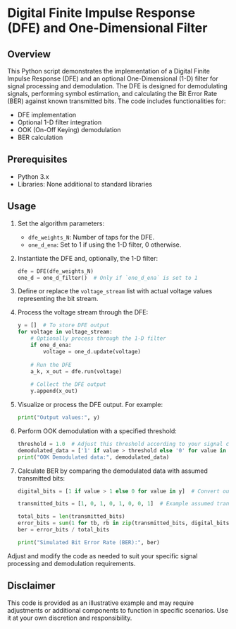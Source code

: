 # Digital Finite Impulse Response (DFE) and One-Dimensional Filter

## Overview

This Python script demonstrates the implementation of a Digital Finite Impulse Response (DFE) and an optional One-Dimensional (1-D) filter for signal processing and demodulation. The DFE is designed for demodulating signals, performing symbol estimation, and calculating the Bit Error Rate (BER) against known transmitted bits. The code includes functionalities for:

- DFE implementation
- Optional 1-D filter integration
- OOK (On-Off Keying) demodulation
- BER calculation

## Prerequisites

- Python 3.x
- Libraries: None additional to standard libraries

## Usage

1. Set the algorithm parameters:
   - `dfe_weights_N`: Number of taps for the DFE.
   - `one_d_ena`: Set to 1 if using the 1-D filter, 0 otherwise.

2. Instantiate the DFE and, optionally, the 1-D filter:

    ```python
    dfe = DFE(dfe_weights_N)
    one_d = one_d_filter()  # Only if `one_d_ena` is set to 1
    ```

3. Define or replace the `voltage_stream` list with actual voltage values representing the bit stream.

4. Process the voltage stream through the DFE:

    ```python
    y = []  # To store DFE output
    for voltage in voltage_stream:
        # Optionally process through the 1-D filter
        if one_d_ena:
            voltage = one_d.update(voltage)
        
        # Run the DFE
        a_k, x_out = dfe.run(voltage)
        
        # Collect the DFE output
        y.append(x_out)
    ```

5. Visualize or process the DFE output. For example:

    ```python
    print("Output values:", y)
    ```

6. Perform OOK demodulation with a specified threshold:

    ```python
    threshold = 1.0  # Adjust this threshold according to your signal characteristics
    demodulated_data = ['1' if value > threshold else '0' for value in y]
    print("OOK Demodulated data:", demodulated_data)
    ```

7. Calculate BER by comparing the demodulated data with assumed transmitted bits:

    ```python
    digital_bits = [1 if value > 1 else 0 for value in y]  # Convert output values to bits based on the 1V threshold

    transmitted_bits = [1, 0, 1, 0, 1, 0, 0, 1]  # Example assumed transmitted bits

    total_bits = len(transmitted_bits)
    error_bits = sum(1 for tb, rb in zip(transmitted_bits, digital_bits) if tb != rb)
    ber = error_bits / total_bits

    print("Simulated Bit Error Rate (BER):", ber)
    ```

Adjust and modify the code as needed to suit your specific signal processing and demodulation requirements.

## Disclaimer

This code is provided as an illustrative example and may require adjustments or additional components to function in specific scenarios. Use it at your own discretion and responsibility.
